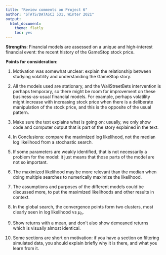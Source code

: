 ```yaml
---
title: "Review comments on Project 6"
author: "STATS/DATASCI 531, Winter 2021"
output:
  html_document:
    theme: flatly
    toc: yes
---
```


**Strengths**: Financial models are assessed on a unique and high-interest financial event: the recent history of the GameStop stock price.

**Points for consideration**:

1. Motivation was somewhat unclear: explain the relationship between studying volatility and understanding the GameStop story.

2. All the models used are stationary, and the WallStreetBets intervention is perhaps temporary, so there might be room for improvement on these business-as-usual financial models. For example, perhaps volatility might increase with increasing stock price when there is a deliberate manipulation of the stock price, and this is the opposite of the usual pattern.

3. Make sure the text explains what is going on: usually, we only show code and computer output that is part of the story explained in the text.

4. In Conclusions: compare the maximized log likelihood, not the median log likelihood from a stochastic search.

5. If some parameters are weakly identified, that is not necessarily a problem for the model: it just means that those parts of the model are not so important. 

6. The maximized likelihood may be more relevant than the median when doing multiple searches to numerically maximize the likelihood.

7. The assumptions and purposes of the different models could be discussed more, to put the maximized likelihoods and other results in context. 

8. In the global search, the convergence points form two clusters, most clearly seen in log likelihood vs $\mu_h$. 

9. Show returns with a mean, and don't also show demeaned returns which is visually almost identical.

10. Some sections are short on motivation: if you have a section on filtering simulated data, you should explain briefly why it is there, and what you learn from it.



